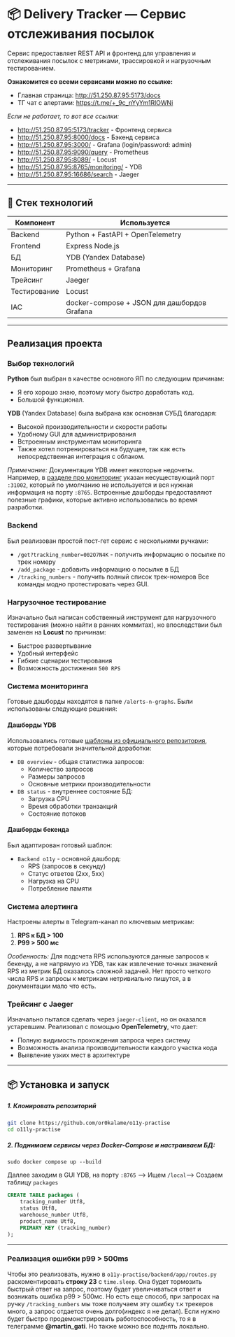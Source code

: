 # 📦 Delivery Tracker — Сервис отслеживания посылок

Сервис предоставляет REST API и фронтенд для управления и отслеживания посылок с метриками, трассировкой и нагрузочным тестированием. 

**Ознакомится со всеми сервисами можно по ссылке:**
- Главная страница: http://51.250.87.95:5173/docs
- ТГ чат с алертами: https://t.me/+_9c_nYyYm1RlOWNi

*Если не работает, то вот все ссылки:*
- http://51.250.87.95:5173/tracker - Фронтенд сервиса
- http://51.250.87.95:8000/docs - Бэкенд сервиса 
- http://51.250.87.95:3000/ - Grafana (login/password: admin)
- http://51.250.87.95:9090/query - Prometheus
- http://51.250.87.95:8089/ - Locust
- http://51.250.87.95:8765/monitoring/ - YDB
- http://51.250.87.95:16686/search - Jaeger

----
## 🧱 Стек технологий

| Компонент    | Используется                     |
| ------------ | -------------------------------- |
| Backend      | Python + FastAPI + OpenTelemetry |
| Frontend     | Express Node.js                  |
| БД           | YDB (Yandex Database)            |
| Мониторинг   | Prometheus + Grafana             |
| Трейсинг     | Jaeger                           |
| Тестирование | Locust                           |
| IAC          | docker-compose + JSON для дашбордов Grafana |

-----
## Реализация проекта

### Выбор технологий

**Python** был выбран в качестве основного ЯП по следующим причинам:
- Я его хорошо знаю, поэтому могу быстро доработать код.
- Большой функционал.

**YDB** (Yandex Database) была выбрана как основная СУБД благодаря:
- Высокой производительности и скорости работы
- Удобному GUI для администрирования
- Встроенным инструментам мониторинга
- Также хотел потренироваться на будущее, так как есть непосредственная интеграция с облаком. 

*Примечание:* Документация YDB имеет некоторые недочеты. Например, в [разделе про мониторинг](https://ydb.tech/docs/ru/devops/observability/monitoring) указан несуществующий порт `:31002`, который по умолчанию не используется и вся нужная информация на порту `:8765`. Встроенные дашборды предоставляют полезные графики, которые активно использовались во время разработки.
### Backend
Был реализован простой пост-гет сервис с несколькими ручками:
- `/get?tracking_number=002O7N4K` - получить информацию о посылке по трек номеру
- `/add_package` - добавить информацию о посылке в БД
- `/tracking_numbers` - получить полный список трек-номеров
Все команды модно протестировать через GUI.
### Нагрузочное тестирование
Изначально был написан собственный инструмент для нагрузочного тестирования (можно найти в ранних коммитах), но впоследствии был заменен на **Locust** по причинам:
- Быстрое развертывание
- Удобный интерфейс
- Гибкие сценарии тестирования
- Возможность достижения `500 RPS`

### Система мониторинга
Готовые дашборды находятся в папке `/alerts-n-graphs`. Были использованы следующие решения:
#### Дашборды YDB
Использовались готовые [шаблоны из официального репозитория](https://github.com/ydb-platform/ydb/tree/main/ydb/deploy/grafana_dashboards/), которые потребовали значительной доработки:
- `DB overview` - общая статистика запросов:
  - Количество запросов
  - Размеры запросов
  - Основные метрики производительности
- `DB status` - внутреннее состояние БД:
  - Загрузка CPU
  - Время обработки транзакций
  - Состояние потоков

#### Дашборды бекенда
Был адаптирован готовый шаблон:
- `Backend o11y` - основной дашборд:
  - RPS (запросов в секунду)
  - Статус ответов (2xx, 5xx)
  - Нагрузка на CPU
  - Потребление памяти

### Система алертинга

Настроены алерты в Telegram-канал по ключевым метрикам:
1. **RPS к БД > 100**
2. **P99 > 500 мс**

*Особенность:* Для подсчета RPS используются данные запросов к бекенду, а не напрямую из YDB, так как извлечение точных значений RPS из метрик БД оказалось сложной задачей. Нет просто четкого числа RPS и запросы к метрикам нетривиально пишутся, а в документации мало что есть.

### Трейсинг с Jaeger
Изначально пытался сделать через `jaeger-client`, но он оказался устаревшим. 
Реализовал с помощью **OpenTelemetry**, что дает:
- Полную видимость прохождения запроса через систему
- Возможность анализа производительности каждого участка кода
- Выявление узких мест в архитектуре

---

## 📦 Установка и запуск

##### 1. Клонировать репозиторий

```bash
git clone https://github.com/or0kalame/o11y-practise
cd o11ly-practise 
```

##### 2. Поднимаем сервисы через Docker-Compose и настраиваем БД:
```shell
sudo docker compose up --build
```

Даллее заходим в GUI YDB, на порту `:8765` --> Ищем `/local`--> Создаем таблицу `packages` 
```SQL
CREATE TABLE packages (
    tracking_number Utf8,
    status Utf8,
    warehouse_number Utf8,
    product_name Utf8,
    PRIMARY KEY (tracking_number)
);
```

-------------------------
### Реализация ошибки **p99 > 500ms**
Чтобы это реализовать, нужно в `o11y-practise/backend/app/routes.py` раскоментировать **строку 23** с `time.sleep`. Она будет тормозить быстрый ответ на запрос, поэтому будет увеличиваться ответ и возникать ошибка p99 > 500мс. Но есть еще способ, при запросах на ручку `/tracking_numbers` мы тоже получаем эту ошибку т.к трекеров много, а запрос отдается очень долго(индекс я не делал). Если нужно будет быстро продемонстрировать работоспособность, то я в телеграмме **@martin_gati**. Но также можно все поднять локально. 
